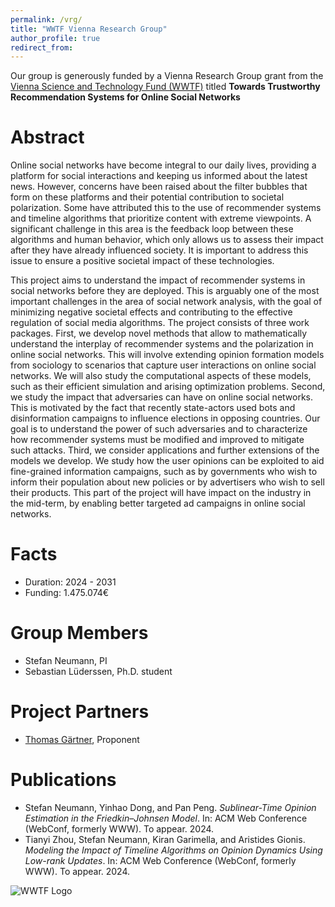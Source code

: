 ```yaml
---
permalink: /vrg/
title: "WWTF Vienna Research Group"
author_profile: true
redirect_from: 
---
```


Our group is generously funded by a Vienna Research Group grant from the
[Vienna Science and Technology Fund (WWTF)](https://wwtf.at) titled
**Towards Trustworthy Recommendation Systems for Online Social Networks**

# Abstract
Online social networks have become integral to our daily lives, providing a platform for social interactions and keeping us informed about the latest news. However, concerns have been raised about the filter bubbles that form on these platforms and their potential contribution to societal polarization. Some have attributed this to the use of recommender systems and timeline algorithms that prioritize content with extreme viewpoints. A significant challenge in this area is the feedback loop between these algorithms and human behavior, which only allows us to assess their impact after they have already influenced society. It is important to address this issue to ensure a positive societal impact of these technologies.

This project aims to understand the impact of recommender systems in social networks before they are deployed. This is arguably one of the most important challenges in the area of social network analysis, with the goal of minimizing negative societal effects and contributing to the effective regulation of social media algorithms. The project consists of three work packages. First, we develop novel methods that allow to mathematically understand the interplay of recommender systems and the polarization in online social networks. This will involve extending opinion formation models from sociology to scenarios that capture user interactions on online social networks. We will also study the computational aspects of these models, such as their efficient simulation and arising optimization problems. Second, we study the impact that adversaries can have on online social networks. This is motivated by the fact that recently state-actors used bots and disinformation campaigns to influence elections in opposing countries. Our goal is to understand the power of such adversaries and to characterize how recommender systems must be modified and improved to mitigate such attacks. Third, we consider applications and further extensions of the models we develop. We study how the user opinions can be exploited to aid fine-grained information campaigns, such as by governments who wish to inform their population about new policies or by advertisers who wish to sell their products. This part of the project will have impact on the industry in the mid-term, by enabling better targeted ad campaigns in online social networks.

# Facts
- Duration: 2024 - 2031
- Funding: 1.475.074€

# Group Members
- Stefan Neumann, PI
- Sebastian Lüderssen, Ph.D. student

# Project Partners
- [Thomas Gärtner](https://thomasgaertner.org), Proponent

# Publications
- Stefan Neumann, Yinhao Dong, and Pan Peng. *Sublinear-Time Opinion Estimation in the Friedkin–Johnsen Model*.
	In: ACM Web Conference (WebConf, formerly WWW). To appear. 2024.
- Tianyi Zhou, Stefan Neumann, Kiran Garimella, and Aristides Gionis. *Modeling
	the Impact of Timeline Algorithms on Opinion Dynamics Using Low-rank Updates*.
	In: ACM Web Conference (WebConf, formerly WWW). To appear. 2024.
	

![WWTF Logo]({{site.baseurl}}/images/WWTF_Text_E_CMYK.jpg)
